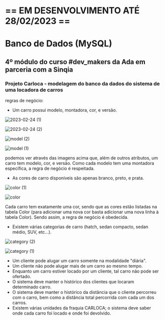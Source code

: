 # == EM DESENVOLVIMENTO ATÉ 28/02/2023 ==

# Banco de Dados (MySQL)
## 4º módulo do curso #dev_makers da Ada em parceria com a Sinqia
### Projeto Carloca - modelagem do banco da dados do sistema de uma locadora de carros

regras de negócio:
- Um carro possui modelo, montadora, cor, e versão.

![2023-02-24 (1)](https://user-images.githubusercontent.com/17331645/221272479-a8c65ef9-fe10-4d05-a40d-aecf1eadc044.png)

![2023-02-24 (2)](https://user-images.githubusercontent.com/17331645/221272487-64b81229-919e-4003-b31c-931217a52fa3.png)

![model (2)](https://user-images.githubusercontent.com/17331645/221274752-96361671-61fb-47ea-a7c9-bdb48cd364bb.png)

![model (1)](https://user-images.githubusercontent.com/17331645/221274778-0532681f-868c-41e3-8023-05a67f1c134c.png)

podemos ver através das imagens acima que, além de outros atributos, um carro tem modelo, cor, e versão. Como cada modelo tem uma montadora específica, a regra de negócio é respeitada.

- As cores de carro disponíveis são apenas branco, preto, e prata.

![color (1)](https://user-images.githubusercontent.com/17331645/221324245-0aba5712-fe75-43c6-9757-406e02dff086.png)

![color](https://user-images.githubusercontent.com/17331645/221324249-de8cd3b7-3217-4ba3-bd02-a5b53c604bf2.png)

Cada carro tem exatamente uma cor, sendo que as cores estão listadas na tabela Color (para adicionar uma nova cor basta adicionar uma nova linha à tabela Color). Sendo assim, a regra de negócio é obedecida.

- Existem várias categorias de carro (hatch, sedan compacto, sedan médio, SUV, etc...).

![category (2)](https://user-images.githubusercontent.com/17331645/221324436-2466c714-9371-40b0-bf98-1df46c8f3e04.png)

![category (1)](https://user-images.githubusercontent.com/17331645/221324440-9d87a33f-e3f1-47c4-8d58-dd944b26beb1.png)

- Um cliente pode alugar um carro somente na modalidade "diária".
- Um cliente não pode alugar mais de um carro ao mesmo tempo. 
- Enquanto um carro estiver locado por um cliente, tal carro não pode ser ofertado.
- O sistema deve manter o histórico dos clientes que locaram determinado carro.
- O sistema deve manter o histórico da distância que o cliente percorreu com o carro, bem como a distância total percorrida com cada um dos carros.
- Existem várias unidades da fraquia CARLOCA; o sistema deve saber onde cada carro foi locado e onde foi devolvido.
